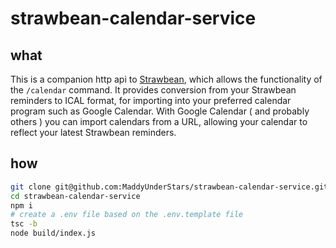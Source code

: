 # strawbean-calendar-service

## what

This is a companion http api to [Strawbean](https://github.com/MaddyUnderStars/strawbean), which allows the functionality of the `/calendar` command.
It provides conversion from your Strawbean reminders to ICAL format, for importing into your preferred calendar program such as Google Calendar.
With Google Calendar ( and probably others ) you can import calendars from a URL, allowing your calendar to reflect your latest Strawbean reminders.

## how

```bash
git clone git@github.com:MaddyUnderStars/strawbean-calendar-service.git
cd strawbean-calendar-service
npm i
# create a .env file based on the .env.template file
tsc -b
node build/index.js
```
